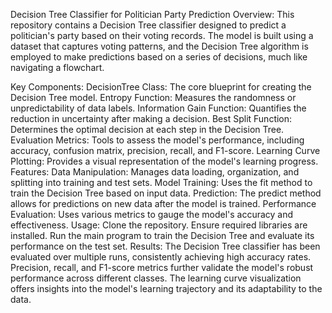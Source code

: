Decision Tree Classifier for Politician Party Prediction
Overview:
This repository contains a Decision Tree classifier designed to predict a politician's party based on their voting records. The model is built using a dataset that captures voting patterns, and the Decision Tree algorithm is employed to make predictions based on a series of decisions, much like navigating a flowchart.

Key Components:
DecisionTree Class: The core blueprint for creating the Decision Tree model.
Entropy Function: Measures the randomness or unpredictability of data labels.
Information Gain Function: Quantifies the reduction in uncertainty after making a decision.
Best Split Function: Determines the optimal decision at each step in the Decision Tree.
Evaluation Metrics: Tools to assess the model's performance, including accuracy, confusion matrix, precision, recall, and F1-score.
Learning Curve Plotting: Provides a visual representation of the model's learning progress.
Features:
Data Manipulation: Manages data loading, organization, and splitting into training and test sets.
Model Training: Uses the fit method to train the Decision Tree based on input data.
Prediction: The predict method allows for predictions on new data after the model is trained.
Performance Evaluation: Uses various metrics to gauge the model's accuracy and effectiveness.
Usage:
Clone the repository.
Ensure required libraries are installed.
Run the main program to train the Decision Tree and evaluate its performance on the test set.
Results:
The Decision Tree classifier has been evaluated over multiple runs, consistently achieving high accuracy rates. Precision, recall, and F1-score metrics further validate the model's robust performance across different classes. The learning curve visualization offers insights into the model's learning trajectory and its adaptability to the data.
